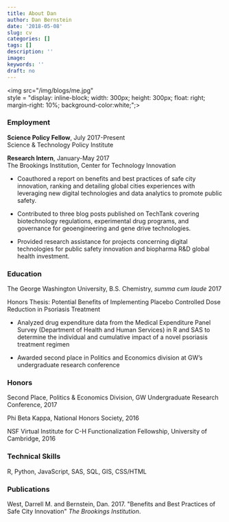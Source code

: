 ```yaml
---
title: About Dan
author: Dan Bernstein
date: '2018-05-08'
slug: cv
categories: []
tags: []
description: ''
image: 
keywords: ''
draft: no
---
```


<img src="/img/blogs/me.jpg"  
      style = "display: inline-block; width: 300px; height: 300px;
      float: right; margin-right: 10%;
     background-color:white;";>


### Employment
**Science Policy Fellow**, July 2017-Present<br>
Science & Technology Policy Institute




**Research Intern**, January-May 2017<br>
The Brookings Institution, Center for Technology Innovation

+ Coauthored a report on benefits and best practices of safe city innovation, ranking and detailing global cities experiences with leveraging new digital technologies and data analytics to promote public safety. 

+ Contributed to three blog posts published on TechTank covering biotechnology regulations, experimental drug programs, and governance for geoengineering and gene drive technologies.

+ Provided research assistance for projects concerning digital technologies for public safety innovation and biopharma R&D global health investment.



### Education

The George Washington University, B.S. Chemistry, *summa cum laude* 2017

Honors Thesis: Potential Benefits of Implementing Placebo Controlled Dose Reduction in Psoriasis Treatment	

+ Analyzed drug expenditure data from the Medical Expenditure Panel Survey (Department of Health and Human Services) in R and SAS to determine the individual and cumulative impact of a novel psoriasis treatment regimen

+ Awarded second place in Politics and Economics division at GW’s undergraduate research conference

### Honors

Second Place, Politics & Economics Division, GW Undergraduate Research Conference, 2017

Phi Beta Kappa, National Honors Society, 2016

NSF Virtual Institute for C-H Functionalization Fellowship, University of Cambridge, 2016


### Technical Skills

R, Python, JavaScript, SAS, SQL, GIS, CSS/HTML


### Publications

West, Darrell M. and Bernstein, Dan. 2017. "Benefits and Best Practices of Safe City Innovation" *The Brookings Institution*.

